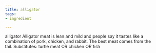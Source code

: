```yaml
---
title: alligator
tags:
- ingredient

---
```

alligator Alligator meat is lean and mild and people say it tastes like a combination of pork, chicken, and rabbit. The best meat comes from the tail. Substitutes: turtle meat OR chicken OR fish
